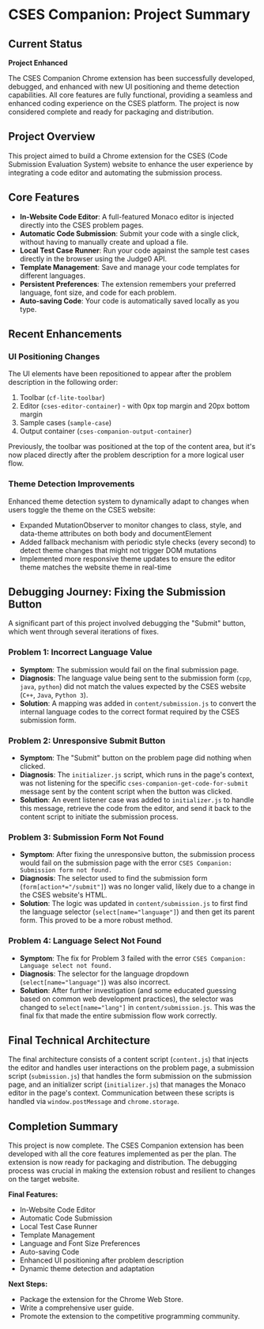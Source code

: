 # CSES Companion: Project Summary

## Current Status
**Project Enhanced**

The CSES Companion Chrome extension has been successfully developed, debugged, and enhanced with new UI positioning and theme detection capabilities. All core features are fully functional, providing a seamless and enhanced coding experience on the CSES platform. The project is now considered complete and ready for packaging and distribution.

## Project Overview
This project aimed to build a Chrome extension for the CSES (Code Submission Evaluation System) website to enhance the user experience by integrating a code editor and automating the submission process.

## Core Features

*   **In-Website Code Editor**: A full-featured Monaco editor is injected directly into the CSES problem pages.
*   **Automatic Code Submission**: Submit your code with a single click, without having to manually create and upload a file.
*   **Local Test Case Runner**: Run your code against the sample test cases directly in the browser using the Judge0 API.
*   **Template Management**: Save and manage your code templates for different languages.
*   **Persistent Preferences**: The extension remembers your preferred language, font size, and code for each problem.
*   **Auto-saving Code**: Your code is automatically saved locally as you type.

## Recent Enhancements

### UI Positioning Changes
The UI elements have been repositioned to appear after the problem description in the following order:
1. Toolbar (`cf-lite-toolbar`)
2. Editor (`cses-editor-container`) - with 0px top margin and 20px bottom margin
3. Sample cases (`sample-case`)
4. Output container (`cses-companion-output-container`)

Previously, the toolbar was positioned at the top of the content area, but it's now placed directly after the problem description for a more logical user flow.

### Theme Detection Improvements
Enhanced theme detection system to dynamically adapt to changes when users toggle the theme on the CSES website:
- Expanded MutationObserver to monitor changes to class, style, and data-theme attributes on both body and documentElement
- Added fallback mechanism with periodic style checks (every second) to detect theme changes that might not trigger DOM mutations
- Implemented more responsive theme updates to ensure the editor theme matches the website theme in real-time

## Debugging Journey: Fixing the Submission Button

A significant part of this project involved debugging the "Submit" button, which went through several iterations of fixes.

### Problem 1: Incorrect Language Value

*   **Symptom**: The submission would fail on the final submission page.
*   **Diagnosis**: The language value being sent to the submission form (`cpp`, `java`, `python`) did not match the values expected by the CSES website (`C++`, `Java`, `Python 3`).
*   **Solution**: A mapping was added in `content/submission.js` to convert the internal language codes to the correct format required by the CSES submission form.

### Problem 2: Unresponsive Submit Button

*   **Symptom**: The "Submit" button on the problem page did nothing when clicked.
*   **Diagnosis**: The `initializer.js` script, which runs in the page's context, was not listening for the specific `cses-companion-get-code-for-submit` message sent by the content script when the button was clicked.
*   **Solution**: An event listener case was added to `initializer.js` to handle this message, retrieve the code from the editor, and send it back to the content script to initiate the submission process.

### Problem 3: Submission Form Not Found

*   **Symptom**: After fixing the unresponsive button, the submission process would fail on the submission page with the error `CSES Companion: Submission form not found.`
*   **Diagnosis**: The selector used to find the submission form (`form[action*="/submit"]`) was no longer valid, likely due to a change in the CSES website's HTML.
*   **Solution**: The logic was updated in `content/submission.js` to first find the language selector (`select[name="language"]`) and then get its parent form. This proved to be a more robust method.

### Problem 4: Language Select Not Found

*   **Symptom**: The fix for Problem 3 failed with the error `CSES Companion: Language select not found.`
*   **Diagnosis**: The selector for the language dropdown (`select[name="language"]`) was also incorrect.
*   **Solution**: After further investigation (and some educated guessing based on common web development practices), the selector was changed to `select[name="lang"]` in `content/submission.js`. This was the final fix that made the entire submission flow work correctly.

## Final Technical Architecture

The final architecture consists of a content script (`content.js`) that injects the editor and handles user interactions on the problem page, a submission script (`submission.js`) that handles the form submission on the submission page, and an initializer script (`initializer.js`) that manages the Monaco editor in the page's context. Communication between these scripts is handled via `window.postMessage` and `chrome.storage`.

## Completion Summary

This project is now complete. The CSES Companion extension has been developed with all the core features implemented as per the plan. The extension is now ready for packaging and distribution. The debugging process was crucial in making the extension robust and resilient to changes on the target website.

**Final Features:**
- In-Website Code Editor
- Automatic Code Submission
- Local Test Case Runner
- Template Management
- Language and Font Size Preferences
- Auto-saving Code
- Enhanced UI positioning after problem description
- Dynamic theme detection and adaptation

**Next Steps:**
- Package the extension for the Chrome Web Store.
- Write a comprehensive user guide.
- Promote the extension to the competitive programming community.